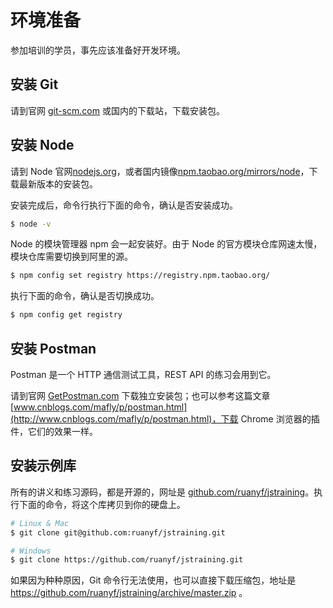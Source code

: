 # 环境准备

参加培训的学员，事先应该准备好开发环境。

## 安装 Git

请到官网 [git-scm.com](https://git-scm.com/) 或国内的下载站，下载安装包。

## 安装 Node

请到 Node 官网[nodejs.org](https://nodejs.org)，或者国内镜像[npm.taobao.org/mirrors/node](https://npm.taobao.org/mirrors/node)，下载最新版本的安装包。

安装完成后，命令行执行下面的命令，确认是否安装成功。

```bash
$ node -v
```

Node 的模块管理器 npm 会一起安装好。由于 Node 的官方模块仓库网速太慢，模块仓库需要切换到阿里的源。

```bash
$ npm config set registry https://registry.npm.taobao.org/
```

执行下面的命令，确认是否切换成功。

```bash
$ npm config get registry
```

## 安装 Postman

Postman 是一个 HTTP 通信测试工具，REST API 的练习会用到它。

请到官网 [GetPostman.com](https://www.getpostman.com/) 下载独立安装包；也可以参考这篇文章[www.cnblogs.com/mafly/p/postman.html](http://www.cnblogs.com/mafly/p/postman.html)，下载 Chrome 浏览器的插件，它们的效果一样。

## 安装示例库

所有的讲义和练习源码，都是开源的，网址是 [github.com/ruanyf/jstraining](https://github.com/ruanyf/jstraining)。执行下面的命令，将这个库拷贝到你的硬盘上。

```bash
# Linux & Mac
$ git clone git@github.com:ruanyf/jstraining.git

# Windows
$ git clone https://github.com/ruanyf/jstraining.git
```

如果因为种种原因，Git 命令行无法使用，也可以直接下载压缩包，地址是 https://github.com/ruanyf/jstraining/archive/master.zip 。

